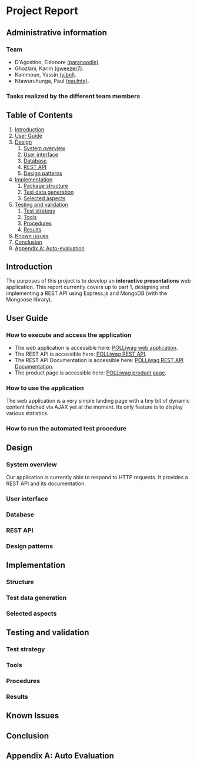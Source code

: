 # Project Report

## Administrative information

### Team

* D'Agostino, Eléonore [(paranoodle)](https://github.com/paranoodle).
* Ghozlani, Karim [(gweezer7)](https://github.com/gweezer7).
* Kammoun, Yassin [(yibnl)](https://github.com/yibnl).
* Ntawuruhunga, Paul [(paulnta)](https://github.com/paulnta).

### Tasks realized by the different team members

## Table of Contents
1. [Introduction](#Intro)
1. [User Guide](#Guide)
1. [Design](#Design)
    1. [System overview](#Overview)
    1. [User interface](#Interface)
    1. [Database](#Database) 
    1. [REST API](#RestAPI)
    1. [Design patterns](#Patterns)
1. [Implementation](#Implementation)
    1. [Package structure](#Structure)
    1. [Test data generation](#Datagen)
    1. [Selected aspects](#Aspects)
1. [Testing and validation](#Testing)
    1. [Test strategy](#Strategy)
    1. [Tools](#Tools)
    1. [Procedures](#Procedures)
    1. [Results](#Results)
1. [Known issues](#Issues)
1. [Conclusion](#Conclusion)
1. [Appendix A: Auto-evaluation](#AppendixA)

## <a name="Intro"></a> Introduction

The purposes of this project is to develop an **interactive presentations** web application. This report currently covers up to part 1, designing and implementing a REST API using Express.js and MongoDB (with the Mongoose library).


## <a name="Guide"></a> User Guide

### How to execute and access the application

* The web application is accessible here: [POLLiwag web application](http://polliwag.herokuapp.com). 
* The REST API is accessible here: [POLLiwag REST API](http://polliwag.herokuapp.com/api).
* The REST API Documentation is accessible here: [POLLiwag REST API Documentation](http://polliwag.herokuapp.com/api).
* The product page is accessible here: [POLLiwag product page](http://###). 

### How to use the application

The web application is a very simple landing page with a tiny bit of dynamic content fetched via AJAX yet at the moment. Its only feature is to display various statistics. 

### How to run the automated test procedure


## <a name="Design"></a> Design

### <a name="Overview"></a> System overview

Our application is currently able to respond to HTTP requests. It provides a REST API and its documentation.

### <a name="Interface"></a> User interface

### <a name="Database"></a> Database

### <a name="RestAPI"></a> REST API

### <a name="Patterns"></a> Design patterns

## <a name="Implementation"></a> Implementation

### <a name="Structure"></a> Structure
    
### <a name="Datagen"></a> Test data generation

### <a name="Aspects"></a> Selected aspects

## <a name="Testing"></a> Testing and validation

### <a name="Strategy"></a> Test strategy
### <a name="Tools"></a> Tools
### <a name="Procedures"></a> Procedures
### <a name="Results"></a> Results

## <a name="Issues"></a> Known Issues

## <a name="Conclusion"></a> Conclusion

## <a name="AppendixA"></a> Appendix A: Auto Evaluation

